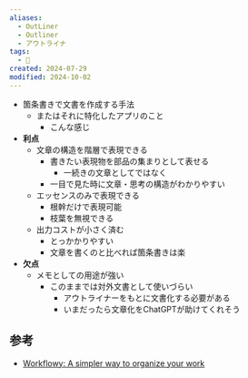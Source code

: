 ```yaml
---
aliases:
  - OutLiner
  - Outliner
  - アウトライナ
tags:
  - 📝
created: 2024-07-29
modified: 2024-10-02
---
```

* 箇条書きで文書を作成する手法
	* またはそれに特化したアプリのこと
		* こんな感じ
* **利点**
	* 文章の構造を階層で表現できる
		* 書きたい表現物を部品の集まりとして表せる
			* 一続きの文章としてではなく
		* 一目で見た時に文章・思考の構造がわかりやすい
	* エッセンスのみで表現できる
		* 根幹だけで表現可能
		* 枝葉を無視できる
	* 出力コストが小さく済む
		* とっかかりやすい
		* 文章を書くのと比べれば箇条書きは楽
* **欠点**
	* メモとしての用途が強い
		* このままでは対外文書として使いづらい
			* アウトライナーをもとに文書化する必要がある
			* いまだったら文章化をChatGPTが助けてくれそう

## 参考
* [Workflowy: A simpler way to organize your work](https://workflowy.com/)
